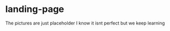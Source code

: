 # landing-page
The pictures are just placeholder 
I know it isnt perfect but we keep learning
            